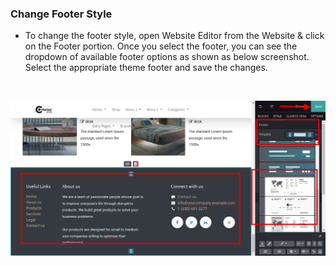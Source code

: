 
###  Change Footer Style



* To change the footer style, open Website Editor from the Website & click on the Footer portion. Once you select the footer, you can see the dropdown of available footer options as shown as below screenshot. Select the appropriate theme footer and save the changes.

 


![](./images/4-1.png)


